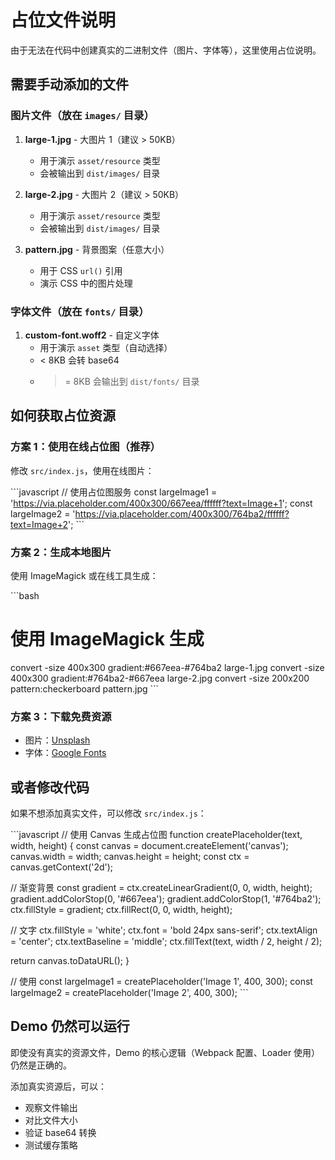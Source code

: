 # 占位文件说明

由于无法在代码中创建真实的二进制文件（图片、字体等），这里使用占位说明。

## 需要手动添加的文件

### 图片文件（放在 `images/` 目录）

1. **large-1.jpg** - 大图片 1（建议 > 50KB）
   - 用于演示 `asset/resource` 类型
   - 会被输出到 `dist/images/` 目录

2. **large-2.jpg** - 大图片 2（建议 > 50KB）
   - 用于演示 `asset/resource` 类型
   - 会被输出到 `dist/images/` 目录

3. **pattern.jpg** - 背景图案（任意大小）
   - 用于 CSS `url()` 引用
   - 演示 CSS 中的图片处理

### 字体文件（放在 `fonts/` 目录）

1. **custom-font.woff2** - 自定义字体
   - 用于演示 `asset` 类型（自动选择）
   - < 8KB 会转 base64
   - >= 8KB 会输出到 `dist/fonts/` 目录

## 如何获取占位资源

### 方案 1：使用在线占位图（推荐）

修改 `src/index.js`，使用在线图片：

\`\`\`javascript
// 使用占位图服务
const largeImage1 = 'https://via.placeholder.com/400x300/667eea/ffffff?text=Image+1';
const largeImage2 = 'https://via.placeholder.com/400x300/764ba2/ffffff?text=Image+2';
\`\`\`

### 方案 2：生成本地图片

使用 ImageMagick 或在线工具生成：

\`\`\`bash
# 使用 ImageMagick 生成
convert -size 400x300 gradient:#667eea-#764ba2 large-1.jpg
convert -size 400x300 gradient:#764ba2-#667eea large-2.jpg
convert -size 200x200 pattern:checkerboard pattern.jpg
\`\`\`

### 方案 3：下载免费资源

- 图片：[Unsplash](https://unsplash.com/)
- 字体：[Google Fonts](https://fonts.google.com/)

## 或者修改代码

如果不想添加真实文件，可以修改 `src/index.js`：

\`\`\`javascript
// 使用 Canvas 生成占位图
function createPlaceholder(text, width, height) {
  const canvas = document.createElement('canvas');
  canvas.width = width;
  canvas.height = height;
  const ctx = canvas.getContext('2d');
  
  // 渐变背景
  const gradient = ctx.createLinearGradient(0, 0, width, height);
  gradient.addColorStop(0, '#667eea');
  gradient.addColorStop(1, '#764ba2');
  ctx.fillStyle = gradient;
  ctx.fillRect(0, 0, width, height);
  
  // 文字
  ctx.fillStyle = 'white';
  ctx.font = 'bold 24px sans-serif';
  ctx.textAlign = 'center';
  ctx.textBaseline = 'middle';
  ctx.fillText(text, width / 2, height / 2);
  
  return canvas.toDataURL();
}

// 使用
const largeImage1 = createPlaceholder('Image 1', 400, 300);
const largeImage2 = createPlaceholder('Image 2', 400, 300);
\`\`\`

## Demo 仍然可以运行

即使没有真实的资源文件，Demo 的核心逻辑（Webpack 配置、Loader 使用）仍然是正确的。

添加真实资源后，可以：
- 观察文件输出
- 对比文件大小
- 验证 base64 转换
- 测试缓存策略

